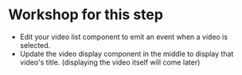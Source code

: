 # Workshop for this step

* Edit your video list component to emit an event when a video is
  selected.
* Update the video display component in the middle to display that
  video's title. (displaying the video itself will come later)
